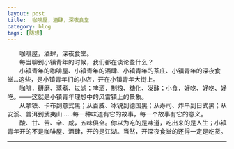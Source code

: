 ```yaml
---
layout: post  
title:  咖啡屋，酒肆，深夜食堂  
category: blog  
tags: [随想]  
---
```

&emsp;&emsp;咖啡屋，酒肆，深夜食堂。  
&emsp;&emsp;每当聊到小镇青年的时候，我们都在谈论些什么？  
&emsp;&emsp;小镇青年的咖啡屋、小镇青年的酒肆、小镇青年的茶庄、小镇青年的深夜食堂…这些，是小镇青年们的小店，开在小镇青年大街上。  
&emsp;&emsp;咖啡，研磨、蒸煮、过滤；啤酒，制粮、糖化、发酵；小食，好吃、好吃、好吃。——这就是小镇青年理想中的风雷镇上的景象。  
&emsp;&emsp;从拿铁、卡布到意式黑；从百威、冰锐到德国黑；从寿司、炸串到日式黑；从安溪、普洱到武夷山……每一种味道有它的故事，每一个故事有它的意义。  
&emsp;&emsp;酸、甘、苦、辛、咸，五味俱全。你以为吃的是味道，吃出来的是人生；小镇青年开的不是咖啡屋、酒肆，开的是江湖。当然，开深夜食堂的还得一定是吃货。  

---
